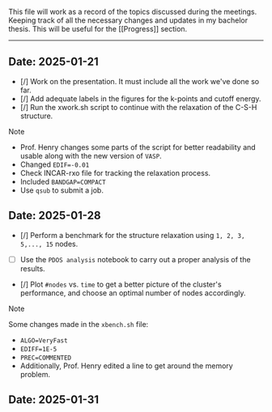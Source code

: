 This file will work as a record of the topics discussed during the meetings. Keeping track of all the necessary changes and updates in my bachelor thesis. This will be useful for the [[Progress]] section. 
***
## **Date:** 2025-01-21
- [/] Work on the presentation. It must include all the work we've done so far. 
- [/] Add adequate labels in the figures for the k-points and cutoff energy. 
- [/] Run the xwork.sh script to continue with the relaxation of the C-S-H structure. 

> [!Note] 
>- Prof. Henry changes some parts of the script for better readability  and usable along with the new version of `VASP`.
>- Changed `EDIF=-0.01`
>- Check INCAR-rxo file for tracking the relaxation process.
>- Included `BANDGAP=COMPACT`
>- Use `qsub` to submit a job.

## **Date:** 2025-01-28
- [/] Perform a benchmark for the structure relaxation using `1, 2, 3, 5,..., 15` nodes. 
- [ ] Use the `PDOS analysis` notebook to carry out a proper analysis of the results. 
- [/] Plot `#nodes` vs. `time` to get a better picture of the cluster's performance, and choose an optimal number of nodes accordingly. 

>[!Note]
>Some changes made in the `xbench.sh` file:
>- `ALGO=VeryFast`
>- `EDIFF=1E-5`
>- `PREC=COMMENTED`
>- Additionally, Prof. Henry edited a line to get around the memory problem. 

## **Date:** 2025-01-31
